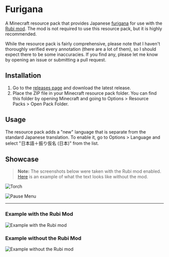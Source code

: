 # Furigana

A Minecraft resource pack that provides Japanese [furigana](https://en.wikipedia.org/wiki/Furigana) for use with the
[Rubi mod](https://modrinth.com/mod/rubi). The mod is not required to use this resource pack, but it is highly
recommended.

While the resource pack is fairly comprehensive, please note that I haven't thoroughly verified every annotation (there
are a lot of them), so I should expect there to be some inaccuracies. If you find any, please let me know by opening an
issue or submitting a pull request.

## Installation

1. Go to the [releases page](https://github.com/keve1227/furigana/releases) and download the latest release.
2. Place the ZIP file in your Minecraft resource pack folder. You can find this folder by opening Minecraft and going to
   Options > Resource Packs > Open Pack Folder.

## Usage

The resource pack adds a "new" language that is separate from the standard Japanese translation. To enable it, go to
Options > Language and select "日本語＋振り仮名 (日本)" from the list.

## Showcase

> **Note:** The screenshots below were taken with the Rubi mod enabled.
> [Here](https://raw.githubusercontent.com/keve1227/furigana/main/images/comparison_b.webp) is an example of what the
> text looks like without the mod.

![Torch](https://github.com/keve1227/furigana/blob/main/images/taimatsu.webp)

![Pause Menu](https://github.com/keve1227/furigana/blob/main/images/menu.webp)

---

### Example with the Rubi Mod

![Example with the Rubi mod](https://github.com/keve1227/furigana/blob/main/images/comparison_a.webp)

### Example without the Rubi Mod

![Example without the Rubi mod](https://github.com/keve1227/furigana/blob/main/images/comparison_b.webp)
